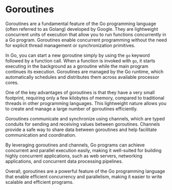 # Goroutines

Goroutines are a fundamental feature of the Go programming language (often referred to as Golang) developed by Google. They are lightweight concurrent units of execution that allow you to run functions concurrently in a Go program. Goroutines enable concurrent programming without the need for explicit thread management or synchronization primitives.

In Go, you can start a new goroutine simply by using the `go` keyword followed by a function call. When a function is invoked with `go`, it starts executing in the background as a goroutine while the main program continues its execution. Goroutines are managed by the Go runtime, which automatically schedules and distributes them across available processor cores.

One of the key advantages of goroutines is that they have a very small footprint, requiring only a few kilobytes of memory, compared to traditional threads in other programming languages. This lightweight nature allows you to create and manage a large number of goroutines efficiently.

Goroutines communicate and synchronize using channels, which are typed conduits for sending and receiving values between goroutines. Channels provide a safe way to share data between goroutines and help facilitate communication and coordination.

By leveraging goroutines and channels, Go programs can achieve concurrent and parallel execution easily, making it well-suited for building highly concurrent applications, such as web servers, networking applications, and concurrent data processing pipelines.

Overall, goroutines are a powerful feature of the Go programming language that enable efficient concurrency and parallelism, making it easier to write scalable and efficient programs.
